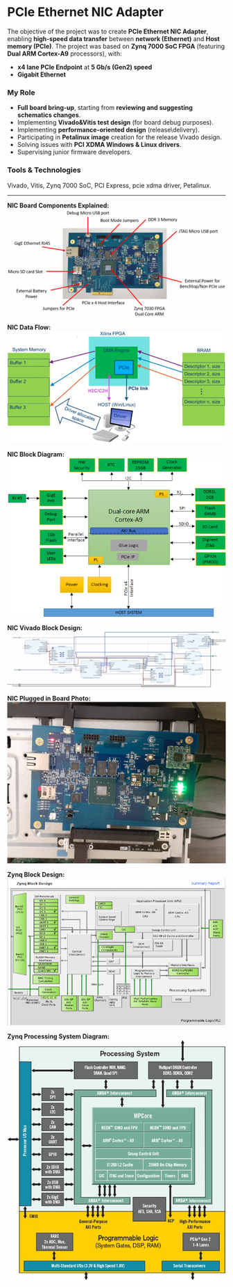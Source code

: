 # PCIe Ethernet NIC Adapter
The objective of the project was to create **PCIe Ethernet NIC Adapter**, enabling **high-speed data transfer** between **network (Ethernet)** and **Host memory (PCIe)**.
The project was based on **Zynq 7000 SoC FPGA** (featuring **Dual ARM Cortex-A9** processors), with:
- **x4 lane PCIe Endpoint** at **5 Gb/s (Gen2) speed**
- **Gigabit Ethernet**

### My Role
- **Full board bring-up**, starting from **reviewing and suggesting schematics changes**.
- Implementing **Vivado&Vitis test design** (for board debug purposes).
- Implementing **performance-oriented design** (release\delivery).
- Participating in **Petalinux image** creation for the release Vivado design.
- Solving issues with **PCI XDMA Windows & Linux drivers**.
- Supervising junior firmware developers.

### Tools & Technologies
Vivado, Vitis, Zynq 7000 SoC, PCI Express, pcie xdma driver, Petalinux.

<hr>

**NIC Board Components Explained:**
<img alt="NIC Board Components Explained" src="0NIC Board Components Explained.png">

**NIC Data Flow:**                      
<img alt="NIC Data Flow" src="1NIC Data Flow.jpg">

**NIC Block Diagram:**
<img alt="NIC Block Diagram" src="2NIC Block Diagram.png">

**NIC Vivado Block Design:**
<img alt="NIC Vivado Block Design" src="3NIC Vivado Block Design.png">

**NIC Plugged in Board Photo:**
<img alt="NIC Plugged in Board Photo" src="4NIC Plugged in Board Photo.jpg">

**Zynq Block Design:**                      
<img alt="Zynq Block Design" src="5Zynq Block Design.png">

**Zynq Processing System Diagram:**
<img alt="Zynq Processing System Diagram" src="6Zynq Processing System Diagram.jpg">